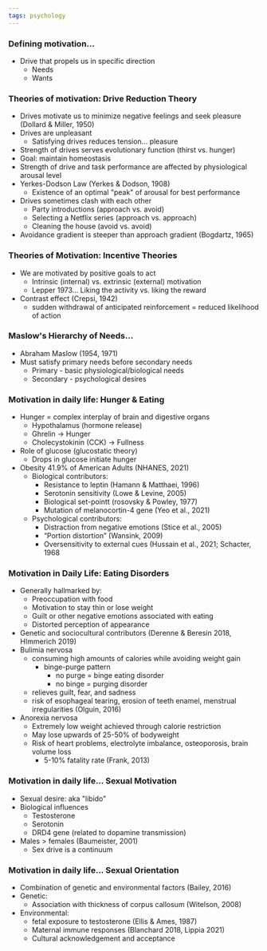 ```yaml
---
tags: psychology
---
```


### Defining motivation...
- Drive that propels us in specific direction
	- Needs
	- Wants

### Theories of motivation: Drive Reduction Theory
- Drives motivate us to minimize negative feelings and seek pleasure (Dollard & Miller, 1950)
- Drives are unpleasant
	- Satisfying drives reduces tension... pleasure
- Strength of drives serves evolutionary function (thirst vs. hunger)
- Goal: maintain homeostasis
- Strength of drive and task performance are affected by physiological arousal level
- Yerkes-Dodson Law (Yerkes & Dodson, 1908)
	- Existence of an optimal "peak" of arousal for best performance
- Drives sometimes clash with each other
	- Party introductions (approach vs. avoid)
	- Selecting a Netflix series (approach vs. approach)
	- Cleaning the house (avoid vs. avoid)
- Avoidance gradient is steeper than approach gradient (Bogdartz, 1965)

### Theories of Motivation: Incentive Theories
- We are motivated by positive goals to act
	- Intrinsic (internal) vs. extrinsic (external) motivation
	- Lepper 1973... Liking the activity  vs. liking the reward
- Contrast effect (Crepsi, 1942)
	- sudden withdrawal of anticipated reinforcement = reduced likelihood of action

### Maslow's Hierarchy of Needs...
- Abraham Maslow (1954, 1971)
- Must satisfy primary needs before secondary needs
	- Primary - basic physiological/biological needs
	- Secondary - psychological desires

### Motivation in daily life: Hunger & Eating
- Hunger = complex interplay of brain and digestive organs
	- Hypothalamus (hormone release)
	- Ghrelin -> Hunger
	- Cholecystokinin (CCK) -> Fullness
- Role of glucose (glucostatic theory)
	- Drops in glucose initiate hunger
- Obesity 41.9% of American Adults (NHANES, 2021)
	- Biological contributors:
		- Resistance to leptin (Hamann & Matthaei, 1996)
		- Serotonin sensitivity (Lowe & Levine, 2005)
		- Biological set-pointt (rosovsky & Powley, 1977)
		- Mutation of melanocortin-4 gene (Yeo et al., 2021)
	- Psychological contributors:
		- Distraction from negative emotions (Stice et al., 2005)
		- “Portion distortion” (Wansink, 2009)
		- Oversensitivity to external cues (Hussain et al., 2021; Schacter, 1968

### Motivation in Daily Life: Eating Disorders
- Generally hallmarked by:
	- Preoccupation with food
	- Motivation to stay thin or lose weight
	- Guilt or other negative emotions associated with eating
	- Distorted perception of appearance
- Genetic and sociocultural contributors (Derenne & Beresin 2018, HImmerich 2019)
- Bulimia nervosa
	- consuming high amounts of calories while avoiding weight gain
		- binge-purge pattern
			- no purge = binge eating disorder
			- no binge = purging disorder
	- relieves guilt, fear, and sadness
	- risk of esophageal tearing, erosion of teeth enamel, menstrual irregularities (Olguin, 2016)
- Anorexia nervosa
	- Extremely low weight achieved through calorie restriction
	- May lose upwards of 25-50% of bodyweight
	- Risk of heart problems, electrolyte imbalance, osteoporosis, brain volume loss
		- 5-10% fatality rate (Frank, 2013)

### Motivation in daily life... Sexual Motivation
- Sexual desire: aka "libido"
- Biological influences
	- Testosterone
	- Serotonin
	- DRD4 gene (related to dopamine transmission)
- Males > females (Baumeister, 2001)
	- Sex drive is a continuum

### Motivation in daily life... Sexual Orientation
- Combination of genetic and environmental factors (Bailey, 2016)
- Genetic:
	- Association with thickness of corpus callosum (Witelson, 2008)
- Environmental:
	- fetal exposure to testosterone (Ellis & Ames, 1987)
	- Maternal immune responses (Blanchard 2018, Lippia 2021)
	- Cultural acknowledgement and acceptance
